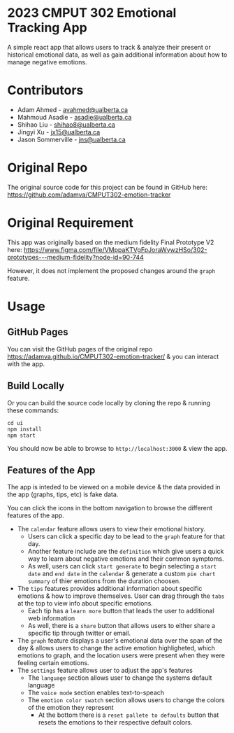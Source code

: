 # 2023 CMPUT 302 Emotional Tracking App

A simple react app that allows users to track & analyze their present or historical emotional data, as well as gain additional information about how to manage negative emotions.

# Contributors

- Adam Ahmed - avahmed@ualberta.ca
- Mahmoud Asadie - asadie@ualberta.ca
- Shihao Liu - shihao8@ualberta.ca
- Jingyi Xu - jx15@ualberta.ca
- Jason Sommerville - jns@ualberta.ca

# Original Repo

The original source code for this project can be found in GitHub here: https://github.com/adamva/CMPUT302-emotion-tracker

# Original Requirement

This app was originally based on the medium fidelity Final Prototype V2 here: https://www.figma.com/file/VMppaKTVgFpJoraWywzHSo/302-prototypes---medium-fidelity?node-id=90-744

However, it does not implement the proposed changes around the `graph` feature.

# Usage

## GitHub Pages

You can visit the GitHub pages of the original repo https://adamva.github.io/CMPUT302-emotion-tracker/ & you can interact with the app.

## Build Locally

Or you can build the source code locally by cloning the repo & running these commands:
```
cd ui
npm install
npm start
```
You should now be able to browse to `http://localhost:3000` & view the app.

## Features of the App

The app is inteded to be viewed on a mobile device & the data provided in the app (graphs, tips, etc) is fake data.

You can click the icons in the bottom navigation to browse the different features of the app.

- The `calendar` feature allows users to view their emotional history. 
  - Users can click a specific day to be lead to the `graph` feature for that day.
  - Another feature include are the `definition` which give users a quick way to learn about negative emotions and their common symptoms.
  - As well, users can click `start generate` to begin selecting a `start date` and `end date` in the `calendar` & generate a custom `pie chart summary` of thier emotions from the duration choosen.
- The `tips` features provides additional information about specific emotions & how to improve themselves. User can drag through the `tabs` at the top to view info about specific emotions.
  - Each tip has a `learn more` button that leads the user to additional web information
  - As well, there is a `share` button that allows users to either share a specific tip through twitter or email.
- The `graph` feature displays a user's emotional data over the span of the day & allows users to change the active emotion highligheted, which emotions to graph, and the location users were present when they were feeling certain emotions.
- The `settings` feature allows user to adjust the app's features
  - The `language` section allows user to change the systems default language
  - The `voice mode` section enables text-to-speach
  - The `emotion color swatch` section allows users to change the colors of the emotion they represent
    - At the bottom there is a `reset pallete to defaults` button that resets the emotions to their respective default colors.
